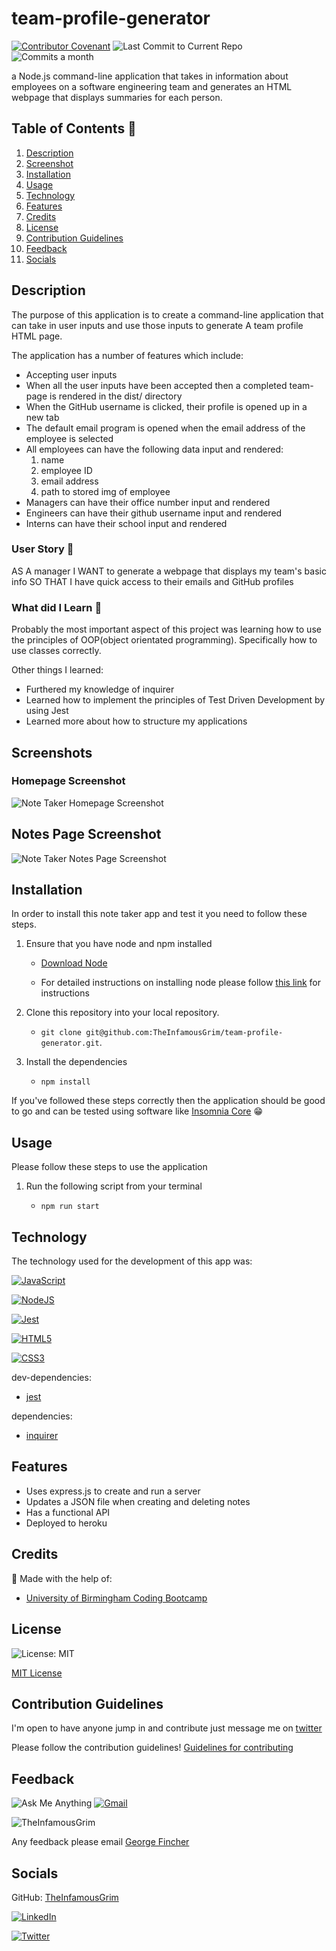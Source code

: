 # team-profile-generator

[![Contributor Covenant](https://img.shields.io/badge/Contributor%20Covenant-2.1-4baaaa.svg)](code_of_conduct.md)
![Last Commit to Current Repo](https://img.shields.io/github/last-commit/TheInfamousGrim/team-profile-generator)
![Commits a month](https://img.shields.io/github/commit-activity/m/TheInfamousGrim/team-profile-generator)

a Node.js command-line application that takes in information about employees on a software engineering team and generates an HTML webpage that displays summaries for each person.

## Table of Contents 📃

1. [Description](#description)
2. [Screenshot](#screenshots)
3. [Installation](#installation)
4. [Usage](#usage)
5. [Technology](#technology)
6. [Features](#features)
7. [Credits](#credits)
8. [License](#license)
9. [Contribution Guidelines](#contribution-guidelines)
10. [Feedback](#feedback)
11. [Socials](#socials)

## Description

The purpose of this application is to create a command-line application that can take in user inputs and use those inputs to generate A team profile HTML page.

The application has a number of features which include:

- Accepting user inputs
- When all the user inputs have been accepted then a completed team-page is rendered in the dist/ directory
- When the GitHub username is clicked, their profile is opened up in a new tab
- The default email program is opened when the email address of the employee is selected
- All employees can have the following data input and rendered:
  1. name
  2. employee ID
  3. email address
  4. path to stored img of employee
- Managers can have their office number input and rendered
- Engineers can have their github username input and rendered
- Interns can have their school input and rendered

### User Story 👤

AS A manager
I WANT to generate a webpage that displays my team's basic info
SO THAT I have quick access to their emails and GitHub profiles

### What did I Learn 🏫

Probably the most important aspect of this project was learning how to use the principles of OOP(object orientated programming). Specifically how to use classes correctly.

Other things I learned:

- Furthered my knowledge of inquirer
- Learned how to implement the principles of Test Driven Development by using Jest
- Learned more about how to structure my applications

## Screenshots

### Homepage Screenshot

![Note Taker Homepage Screenshot](./README-assets/note-taker-heroku-homepage-screenshot.png)

## Notes Page Screenshot

![Note Taker Notes Page Screenshot](./README-assets/note-taker-heroku-notes-page-screenshot.png)

## Installation

In order to install this note taker app and test it you need to follow these steps.

1. Ensure that you have node and npm installed

   - [Download Node](https://nodejs.org/en/download/)

   - For detailed instructions on installing node please follow [this link](https://docs.npmjs.com/downloading-and-installing-node-js-and-npm) for instructions

2. Clone this repository into your local repository.

   - `git clone git@github.com:TheInfamousGrim/team-profile-generator.git`.

3. Install the dependencies

   - `npm install`

If you've followed these steps correctly then the application should be good to go and can be tested using software like [Insomnia Core](https://insomnia.rest/) 😁

## Usage

Please follow these steps to use the application

1. Run the following script from your terminal

   - `npm run start`

## Technology

The technology used for the development of this app was:

[![JavaScript](https://img.shields.io/badge/JavaScript-323330?style=for-the-badge&logo=javascript&logoColor=F7DF1E)](https://www.javascript.com/)

[![NodeJS](https://img.shields.io/badge/node.js-6DA55F?style=for-the-badge&logo=node.js&logoColor=white)](https://nodejs.org/en/)

[![Jest](https://img.shields.io/badge/Jest-323330?style=for-the-badge&logo=Jest&logoColor=white)](https://www.npmjs.com/package/jest)

[![HTML5](https://img.shields.io/badge/HTML5-E34F26?style=for-the-badge&logo=html5&logoColor=white)](https://whatwg.org/)

[![CSS3](https://img.shields.io/badge/CSS3-1572B6?style=for-the-badge&logo=css3&logoColor=white)](https://www.w3.org/TR/CSS/#css)

dev-dependencies:

- [jest](https://www.npmjs.com/package/jest)

dependencies:

- [inquirer](https://www.npmjs.com/package/inquirer)

## Features

- Uses express.js to create and run a server
- Updates a JSON file when creating and deleting notes
- Has a functional API
- Deployed to heroku

## Credits

🙏 Made with the help of:

- [University of Birmingham Coding Bootcamp](https://www.birmingham.ac.uk/postgraduate/courses/cpd/coding-boot-camp.aspx)

## License

![License: MIT](https://img.shields.io/github/license/TheInfamousGrim/orm-e-commerce-back-end?color=yellow)

[MIT License](/LICENSE)

## Contribution Guidelines

I'm open to have anyone jump in and contribute just message me on [twitter](https://twitter.com/VaporWhy)

Please follow the contribution guidelines!
[Guidelines for contributing](/code_of_conduct.md)

## Feedback

![Ask Me Anything](https://img.shields.io/badge/Ask%20me-anything-1abc9c.svg)
[![Gmail](https://img.shields.io/badge/Gmail-D14836?style=for-the-badge&logo=gmail&logoColor=white)](mailto:finchergeorge1@gmail.com)

<img src="https://avatars.githubusercontent.com/u/89855075?v=4" alt="TheInfamousGrim">

Any feedback please email [George Fincher](mailto:finchergeorge1@gmail.com)

## Socials

GitHub: [TheInfamousGrim](https://api.github.com/users/TheInfamousGrim)

[![LinkedIn](https://img.shields.io/badge/linkedin-%230077B5.svg?style=for-the-badge&logo=linkedin&logoColor=white)](https://www.linkedin.com/in/george-fincher-aa7869214/)

[![Twitter](https://img.shields.io/badge/Twitter-%231DA1F2.svg?style=for-the-badge&logo=Twitter&logoColor=white)](https://twitter.com/VaporWhy)
